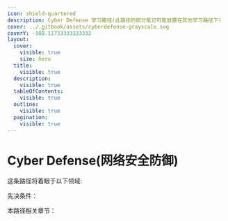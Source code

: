 ```yaml
---
icon: shield-quartered
description: Cyber Defense 学习路径(此路径的部分笔记可能放置在其他学习路径下)
cover: ../.gitbook/assets/cyberdefense-grayscale.svg
coverY: -108.11733333333332
layout:
  cover:
    visible: true
    size: hero
  title:
    visible: true
  description:
    visible: true
  tableOfContents:
    visible: true
  outline:
    visible: true
  pagination:
    visible: true
---
```


# Cyber Defense(网络安全防御)

这条路径将着眼于以下领域:



先决条件：



本路径相关章节：
